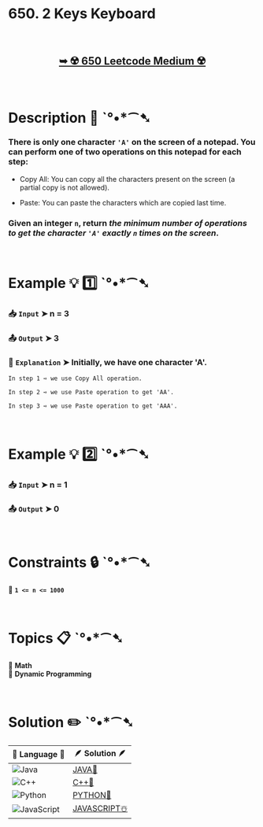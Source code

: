 # 650. 2 Keys Keyboard

</br>

<h2 align="center"> 

<a href="https://leetcode.com/problems/2-keys-keyboard/description/?envType=daily-question&envId=2024-08-19"><strong>➥ ☢️ 650 Leetcode Medium ☢️ </strong></a>
</h2>

</br>

# Description 📜 ˋ°•*⁀➷

### There is only one character `'A'` on the screen of a notepad. You can perform one of two operations on this notepad for each step:

- Copy All: You can copy all the characters present on the screen (a partial copy is not allowed).

- Paste: You can paste the characters which are copied last time.

### Given an integer `n`, return *the minimum number of operations to get the character `'A'` exactly `n` times on the screen*.

</br>

# Example 💡 1️⃣ ˋ°•*⁀➷

  ### 📥 `Input`  ➤  n = 3

  ### 📤 `Output`  ➤ 3

  ### 🔦 `Explanation`  ➤ Initially, we have one character 'A'.
    In step 1 ➺ we use Copy All operation.

    In step 2 ➺ we use Paste operation to get 'AA'.

    In step 3 ➺ we use Paste operation to get 'AAA'.

</br>

# Example 💡 2️⃣ ˋ°•*⁀➷

  ### 📥 `Input` ➤  n = 1

  ### 📤 `Output`  ➤ 0

</br>

# Constraints 🔒 ˋ°•*⁀➷

🔹 **`1 <= n <= 1000`** </br>

</br>

# Topics 📋 ˋ°•*⁀➷

🔸 **Math**  </br>
🔸 **Dynamic Programming**  </br>

</br>

# Solution ✏️ ˋ°•*⁀➷

| 📒 Language 📒  | 🪶 Solution 🪶 |
| ------------- | ------------- |
|  ![Java](https://img.shields.io/badge/java-%23ED8B00.svg?style=for-the-badge&logo=openjdk&logoColor=white)  | [JAVA🍁]() |
|  ![C++](https://img.shields.io/badge/c++-%2300599C.svg?style=for-the-badge&logo=c%2B%2B&logoColor=white)  | [C++🎲]()  |
|  ![Python](https://img.shields.io/badge/python-3670A0?style=for-the-badge&logo=python&logoColor=ffdd54)    | [PYTHON🍰]() |
| ![JavaScript](https://img.shields.io/badge/javascript-%23323330.svg?style=for-the-badge&logo=javascript&logoColor=%23F7DF1E)   | [JAVASCRIPT☃️]() |
